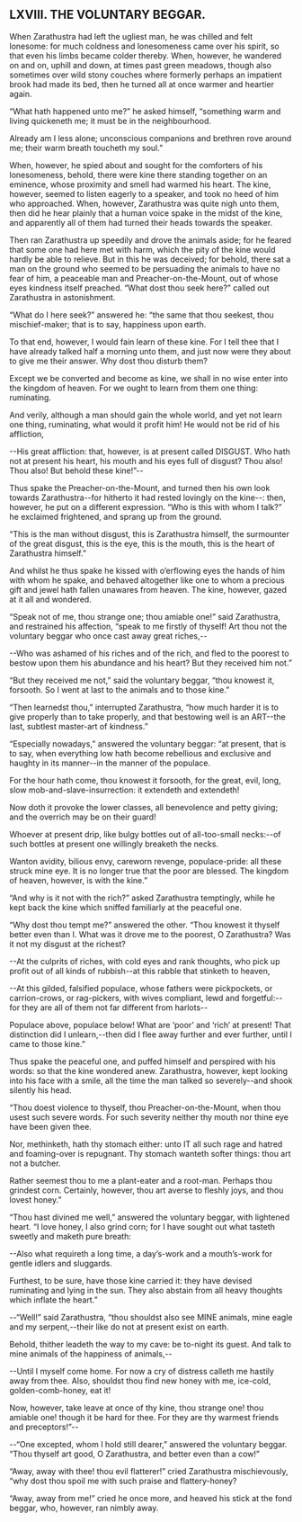 ## LXVIII. THE VOLUNTARY BEGGAR.

When Zarathustra had left the ugliest man, he was chilled and felt
lonesome: for much coldness and lonesomeness came over his spirit, so
that even his limbs became colder thereby. When, however, he wandered
on and on, uphill and down, at times past green meadows, though also
sometimes over wild stony couches where formerly perhaps an impatient
brook had made its bed, then he turned all at once warmer and heartier
again.

“What hath happened unto me?” he asked himself, “something warm and
living quickeneth me; it must be in the neighbourhood.

Already am I less alone; unconscious companions and brethren rove around
me; their warm breath toucheth my soul.”

When, however, he spied about and sought for the comforters of his
lonesomeness, behold, there were kine there standing together on an
eminence, whose proximity and smell had warmed his heart. The kine,
however, seemed to listen eagerly to a speaker, and took no heed of him
who approached. When, however, Zarathustra was quite nigh unto them,
then did he hear plainly that a human voice spake in the midst of the
kine, and apparently all of them had turned their heads towards the
speaker.

Then ran Zarathustra up speedily and drove the animals aside; for he
feared that some one had here met with harm, which the pity of the
kine would hardly be able to relieve. But in this he was deceived; for
behold, there sat a man on the ground who seemed to be persuading
the animals to have no fear of him, a peaceable man and
Preacher-on-the-Mount, out of whose eyes kindness itself preached. “What
dost thou seek here?” called out Zarathustra in astonishment.

“What do I here seek?” answered he: “the same that thou seekest, thou
mischief-maker; that is to say, happiness upon earth.

To that end, however, I would fain learn of these kine. For I tell thee
that I have already talked half a morning unto them, and just now were
they about to give me their answer. Why dost thou disturb them?

Except we be converted and become as kine, we shall in no wise enter
into the kingdom of heaven. For we ought to learn from them one thing:
ruminating.

And verily, although a man should gain the whole world, and yet not
learn one thing, ruminating, what would it profit him! He would not be
rid of his affliction,

--His great affliction: that, however, is at present called DISGUST. Who
hath not at present his heart, his mouth and his eyes full of disgust?
Thou also! Thou also! But behold these kine!”--

Thus spake the Preacher-on-the-Mount, and turned then his own look
towards Zarathustra--for hitherto it had rested lovingly on the kine--:
then, however, he put on a different expression. “Who is this with whom
I talk?” he exclaimed frightened, and sprang up from the ground.

“This is the man without disgust, this is Zarathustra himself, the
surmounter of the great disgust, this is the eye, this is the mouth,
this is the heart of Zarathustra himself.”

And whilst he thus spake he kissed with o’erflowing eyes the hands
of him with whom he spake, and behaved altogether like one to whom a
precious gift and jewel hath fallen unawares from heaven. The kine,
however, gazed at it all and wondered.

“Speak not of me, thou strange one; thou amiable one!” said Zarathustra,
and restrained his affection, “speak to me firstly of thyself! Art thou
not the voluntary beggar who once cast away great riches,--

--Who was ashamed of his riches and of the rich, and fled to the poorest
to bestow upon them his abundance and his heart? But they received him
not.”

“But they received me not,” said the voluntary beggar, “thou knowest it,
forsooth. So I went at last to the animals and to those kine.”

“Then learnedst thou,” interrupted Zarathustra, “how much harder it is
to give properly than to take properly, and that bestowing well is an
ART--the last, subtlest master-art of kindness.”

“Especially nowadays,” answered the voluntary beggar: “at present, that
is to say, when everything low hath become rebellious and exclusive and
haughty in its manner--in the manner of the populace.

For the hour hath come, thou knowest it forsooth, for the great, evil,
long, slow mob-and-slave-insurrection: it extendeth and extendeth!

Now doth it provoke the lower classes, all benevolence and petty giving;
and the overrich may be on their guard!

Whoever at present drip, like bulgy bottles out of all-too-small
necks:--of such bottles at present one willingly breaketh the necks.

Wanton avidity, bilious envy, careworn revenge, populace-pride: all
these struck mine eye. It is no longer true that the poor are blessed.
The kingdom of heaven, however, is with the kine.”

“And why is it not with the rich?” asked Zarathustra temptingly, while
he kept back the kine which sniffed familiarly at the peaceful one.

“Why dost thou tempt me?” answered the other. “Thou knowest it thyself
better even than I. What was it drove me to the poorest, O Zarathustra?
Was it not my disgust at the richest?

--At the culprits of riches, with cold eyes and rank thoughts, who pick
up profit out of all kinds of rubbish--at this rabble that stinketh to
heaven,

--At this gilded, falsified populace, whose fathers were pickpockets,
or carrion-crows, or rag-pickers, with wives compliant, lewd and
forgetful:--for they are all of them not far different from harlots--

Populace above, populace below! What are ‘poor’ and ‘rich’ at present!
That distinction did I unlearn,--then did I flee away further and ever
further, until I came to those kine.”

Thus spake the peaceful one, and puffed himself and perspired with
his words: so that the kine wondered anew. Zarathustra, however, kept
looking into his face with a smile, all the time the man talked so
severely--and shook silently his head.

“Thou doest violence to thyself, thou Preacher-on-the-Mount, when thou
usest such severe words. For such severity neither thy mouth nor thine
eye have been given thee.

Nor, methinketh, hath thy stomach either: unto IT all such rage and
hatred and foaming-over is repugnant. Thy stomach wanteth softer things:
thou art not a butcher.

Rather seemest thou to me a plant-eater and a root-man. Perhaps thou
grindest corn. Certainly, however, thou art averse to fleshly joys, and
thou lovest honey.”

“Thou hast divined me well,” answered the voluntary beggar, with
lightened heart. “I love honey, I also grind corn; for I have sought out
what tasteth sweetly and maketh pure breath:

--Also what requireth a long time, a day’s-work and a mouth’s-work for
gentle idlers and sluggards.

Furthest, to be sure, have those kine carried it: they have devised
ruminating and lying in the sun. They also abstain from all heavy
thoughts which inflate the heart.”

--“Well!” said Zarathustra, “thou shouldst also see MINE animals, mine
eagle and my serpent,--their like do not at present exist on earth.

Behold, thither leadeth the way to my cave: be to-night its guest. And
talk to mine animals of the happiness of animals,--

--Until I myself come home. For now a cry of distress calleth me hastily
away from thee. Also, shouldst thou find new honey with me, ice-cold,
golden-comb-honey, eat it!

Now, however, take leave at once of thy kine, thou strange one! thou
amiable one! though it be hard for thee. For they are thy warmest
friends and preceptors!”--

--“One excepted, whom I hold still dearer,” answered the voluntary
beggar. “Thou thyself art good, O Zarathustra, and better even than a
cow!”

“Away, away with thee! thou evil flatterer!” cried Zarathustra
mischievously, “why dost thou spoil me with such praise and
flattery-honey?

“Away, away from me!” cried he once more, and heaved his stick at the
fond beggar, who, however, ran nimbly away.




